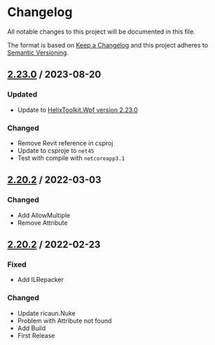 # Changelog
All notable changes to this project will be documented in this file.

The format is based on [Keep a Changelog](http://keepachangelog.com/en/1.0.0/)
and this project adheres to [Semantic Versioning](http://semver.org/spec/v2.0.0.html).

## [2.23.0] / 2023-08-20
### Updated
- Update to [HelixToolkit.Wpf version 2.23.0](https://www.nuget.org/packages/HelixToolkit.Wpf/2.23.0)
### Changed
- Remove Revit reference in csproj
- Update to csproje to `net45`
- Test with compile with `netcoreapp3.1`

## [2.20.2] / 2022-03-03
### Changed
- Add AllowMultiple
- Remove Attribute

## [2.20.2] / 2022-02-23
### Fixed
- Add ILRepacker
### Changed
- Update ricaun.Nuke
- Problem with Attribute not found
- Add Build
- First Release

[2.23.0]: ../../compare/2.20.2...2.23.0
[2.20.2]: ../../compare/2.20.2